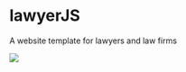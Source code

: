 # lawyerJS
A website template for lawyers and law firms

![](https://media.giphy.com/media/sLVLojotxREBy/giphy.gif)
